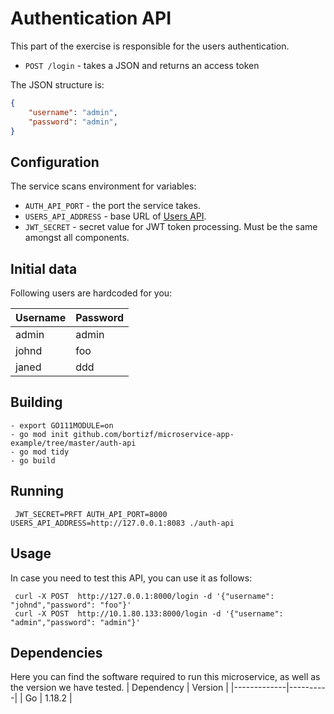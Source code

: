 # Authentication API

This part of the exercise is responsible for the users authentication.
- `POST /login` - takes a JSON and returns an access token

The JSON structure is:
```json
{
    "username": "admin",
    "password": "admin",
}
```

## Configuration

The service scans environment for variables:
- `AUTH_API_PORT` - the port the service takes.
- `USERS_API_ADDRESS` - base URL of [Users API](/users-api).
- `JWT_SECRET` - secret value for JWT token processing. Must be the same amongst all components.

## Initial data
Following users are hardcoded for you:

|  Username | Password  |
|-----------|-----------|
| admin     | admin     |
| johnd     | foo       |
| janed     | ddd       |

## Building

```
- export GO111MODULE=on
- go mod init github.com/bortizf/microservice-app-example/tree/master/auth-api
- go mod tidy
- go build
```

## Running
```
 JWT_SECRET=PRFT AUTH_API_PORT=8000 USERS_API_ADDRESS=http://127.0.0.1:8083 ./auth-api
```

## Usage
In case you need to test this API, you can use it as follows:
```
 curl -X POST  http://127.0.0.1:8000/login -d '{"username": "johnd","password": "foo"}'
 curl -X POST  http://10.1.80.133:8000/login -d '{"username": "admin","password": "admin"}'
```

## Dependencies
Here you can find the software required to run this microservice, as well as the version we have tested. 
|  Dependency | Version  |
|-------------|----------|
| Go          | 1.18.2   |
